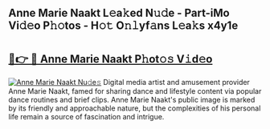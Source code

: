 ## Anne Marie Naakt L𝚎a𝚔ed N𝚞𝚍e - Part-iMo Vi𝚍𝚎o P𝚑𝚘tos - H𝚘𝚝 O𝚗𝚕yf𝚊ns L𝚎a𝚔s x4y1e

# <h2><a href="http://kfcvd65.oniu.top/?m=Anne+Marie+Naakt">🔗👉 🔴 Anne Marie Naakt P𝚑ot𝚘𝚜 V𝚒d𝚎o</a></h2>

[![Anne Marie Naakt Nu𝚍e𝚜](https://i.imgur.com/0qMVB7G.gif)](http://kfcvd65.oniu.top/?m=Anne+Marie+Naakt)
Digital media artist and amusement provider Anne Marie Naakt, famed for sharing dance and lifestyle content via popular dance routines and brief clips. Anne Marie Naakt's public image is marked by its friendly and approachable nature, but the complexities of his personal life remain a source of fascination and intrigue.  
